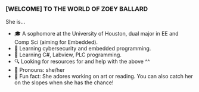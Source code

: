 ### [WELCOME] TO THE WORLD OF ZOEY BALLARD
She is...
- 🎓 A sophomore at the University of Houston, dual major in EE and Comp Sci (aiming for Embedded). 
- 🎲 Learning cybersecurity and embedded programming.
- 🌱 Learning C#, Labview, PLC programming.
- 🔍 Looking for resources for and help with the above ^^
- 💌 Pronouns: she/her
- 🌈 Fun fact: She adores working on art or reading. You can also catch her on the slopes when she has the chance!

  
<!--
**zoeyeballard/zoeyeballard** is a ✨ _special_ ✨ repository because its `README.md` (this file) appears on your GitHub profile.

Here are some ideas to get you started:

- 🔭 I’m currently working on ...
- 🌱 I’m currently learning ...
- 👯 I’m looking to collaborate on ...
- 🤔 I’m looking for help with ...
- 💬 Ask me about ...
- 📫 How to reach me: ...
- 😄 Pronouns: ...
- ⚡ Fun fact: ...
-->
